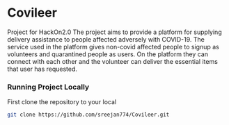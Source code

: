 # Covileer
Project for HackOn2.0
The project aims to provide a platform for supplying delivery assistance to people affected adversely with COVID-19.
The service used in the platform gives non-covid affected people to signup as volunteers and quarantined people as users.
On the platform they can connect with each other and the volunteer can deliver the essential items that user has requested.

### Running Project Locally 
First clone the repository to your local
```bash
git clone https://github.com/sreejan774/Covileer.git
```
